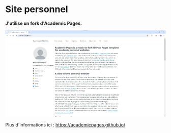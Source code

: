 # Site personnel
**J'utilise un fork d'Academic Pages.**

![Academic Pages template example](images/homepage.png "Academic Pages template example")

Plus d'informations ici : https://academicpages.github.io/